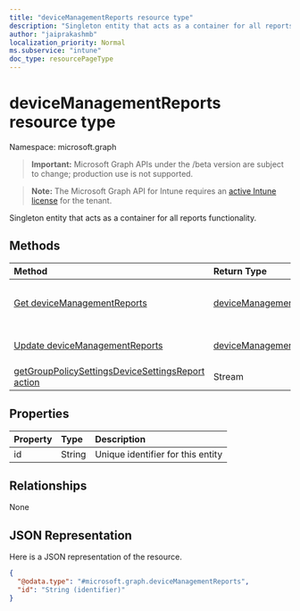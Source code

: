 ```yaml
---
title: "deviceManagementReports resource type"
description: "Singleton entity that acts as a container for all reports functionality."
author: "jaiprakashmb"
localization_priority: Normal
ms.subservice: "intune"
doc_type: resourcePageType
---
```


# deviceManagementReports resource type

Namespace: microsoft.graph
> **Important:** Microsoft Graph APIs under the /beta version are subject to change; production use is not supported.

> **Note:** The Microsoft Graph API for Intune requires an [active Intune license](https://go.microsoft.com/fwlink/?linkid=839381) for the tenant.


Singleton entity that acts as a container for all reports functionality.

## Methods
|Method|Return Type|Description|
|:---|:---|:---|
|[Get deviceManagementReports](../api/intune-grouppolicy-devicemanagementreports-get.md)|[deviceManagementReports](../resources/intune-grouppolicy-devicemanagementreports.md)|Read properties and relationships of the [deviceManagementReports](../resources/intune-grouppolicy-devicemanagementreports.md) object.|
|[Update deviceManagementReports](../api/intune-grouppolicy-devicemanagementreports-update.md)|[deviceManagementReports](../resources/intune-grouppolicy-devicemanagementreports.md)|Update the properties of a [deviceManagementReports](../resources/intune-grouppolicy-devicemanagementreports.md) object.|
|[getGroupPolicySettingsDeviceSettingsReport action](../api/intune-grouppolicy-devicemanagementreports-getgrouppolicysettingsdevicesettingsreport.md)|Stream||

## Properties
|Property|Type|Description|
|:---|:---|:---|
|id|String|Unique identifier for this entity|

## Relationships
None

## JSON Representation
Here is a JSON representation of the resource.
<!-- {
  "blockType": "resource",
  "keyProperty": "id",
  "@odata.type": "microsoft.graph.deviceManagementReports"
}
-->
``` json
{
  "@odata.type": "#microsoft.graph.deviceManagementReports",
  "id": "String (identifier)"
}
```
